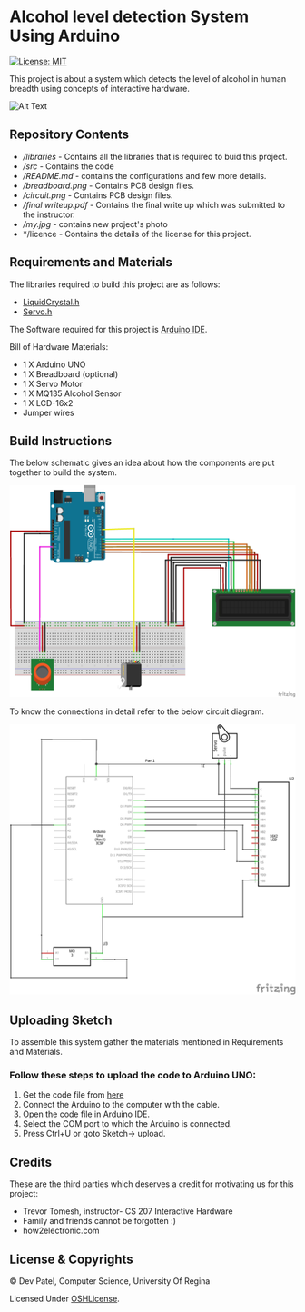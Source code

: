 # Alcohol level detection System Using Arduino
[![License: MIT](https://img.shields.io/badge/License-MIT-yellow.svg)](https://opensource.org/licenses/MIT)

This project is about a system which detects the level of alcohol in human breadth using concepts of interactive hardware. 

![Alt Text](https://github.com/Devjyupeter/Interactive-Hardware/blob/master/my.jpg)

## Repository Contents

* */libraries* -  Contains all the libraries that is required to buid this project.
* */src* - Contains the code 
* */README.md* - contains the configurations and few more details.
* */breadboard.png* -  Contains PCB design files.
* */circuit.png* -  Contains PCB design files.
* */final writeup.pdf* - Contains the final write up which was submitted to the instructor.
* */my.jpg* - contains new project's photo  
* */licence -  Contains the details of the license for this project.

## Requirements and Materials

The libraries required to build this project are as follows:

* [LiquidCrystal.h](https://github.com/Devjyupeter/Interactive-Hardware/blob/master/LiquidCrystal.h)
* [Servo.h](https://github.com/Devjyupeter/Interactive-Hardware/blob/master/libraries/Servo.h)

The Software required for this project is [Arduino IDE](https://www.arduino.cc/en/main/software).

Bill of Hardware Materials:
* 1 X Arduino UNO
* 1 X Breadboard (optional)
* 1 X Servo Motor
* 1 X MQ135 Alcohol Sensor
* 1 X LCD-16x2
* Jumper wires

## Build Instructions
The below schematic gives an idea about how the components are put together to build the system.

![Alt Text](https://github.com/Devjyupeter/Interactive-Hardware/blob/master/breadboard.png)

To know the connections in detail refer to the below circuit diagram.

![Alt Text](https://github.com/Devjyupeter/Interactive-Hardware/blob/master/circuit.png)


## Uploading Sketch
To assemble this system gather the materials mentioned in Requirements and Materials.

### Follow these steps to upload the code to Arduino UNO:

1. Get the code file from [here](https://github.com/Devjyupeter/Interactive-Hardware/blob/master/src/my_project.ino)
2. Connect the Arduino to the computer with the cable.
3. Open the code file in Arduino IDE.
4. Select the COM port to which the Arduino is connected.
5. Press Ctrl+U or goto Sketch-> upload.






## Credits
These are the third parties which deserves a credit for motivating us for this project:
* Trevor Tomesh, instructor- CS 207 Interactive Hardware
* Family and friends cannot be forgotten :)
* how2electronic.com
## License & Copyrights

© Dev Patel, Computer Science, University Of Regina

Licensed Under [OSHLicense](https://github.com/Devjyupeter/Interactive-Hardware/blob/master/OSH%20licence).

